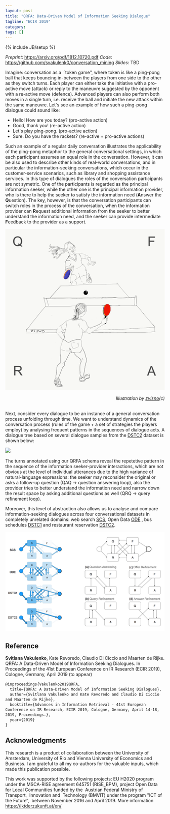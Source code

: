 ```yaml
---
layout: post
title: "QRFA: Data-Driven Model of Information Seeking Dialogue"
tagline: "ECIR 2019"
category: 
tags: []
---
```

{% include JB/setup %}


*Preprint*: <https://arxiv.org/pdf/1812.10720.pdf>
*Code*: <https://github.com/svakulenk0/conversation_mining>
*Slides*: TBD


Imagine: conversation as a ``token game’’, where token is like a ping-pong ball that keeps bouncing in-between the players from one side to the other as they switch turns.
Each player can either take the initiative with a pro-active move (attack) or reply to the maneuvre suggested by the opponent with a re-active move (defence).
Advanced players can also perform both moves in a single turn, i.e. receive the ball and initiate the new attack within the same maneuvre.
Let's see an example of how such a ping-pong dialogue could sound like:

- Hello! How are you today? (pro-active action)
- Good, thank you! (re-active action)
- Let's play ping-pong. (pro-active action)
- Sure. Do you have the rackets? (re-active + pro-active actions)

Such an example of a regular daily conversation illustrates the applicability of the ping-pong metaphor to the general conversational settings, in which each participant assumes an equal role in the conversation.
However, it can be also used to describe other kinds of real-world conversations, and in particular the information-seeking conversations, which occur in the customer-service scenarios, such as library and shopping assistance services.
In this type of dialogues the roles of the conversation participants are not symetric.
One of the participants is regarded as the principal information seeker, while the other one is the principal information provider, who is there to help the seeker to satisfy the information need (<b>A</b>nswer the <b>Q</b>uestion).
The key, however, is that the conversation participants can switch roles in the process of the conversation, when the information provider can <b>R</b>equest additional information from the seeker to better understand the information need, and the seeker can provide intermediate <b>F</b>eedback to the provider as a support.


![](/assets/ecir19.png)
<div style="text-align: right"> <i>Illustration by <a href="https://twitter.com/zvisno" target="_blank">zvisno</a>(c)</i> </div>
<br>


Next, consider every dialogue to be an instance of a general conversation process unfolding through time. We want to understand dynamics of the conversation process (rules of the game + a set of strategies the players employ) by analysing frequent patterns in the sequences of dialogue acts.
A dialogue tree based on several dialogue samples from the <a href="http://camdial.org/~mh521/dstc/" target="_blank">DSTC2</a> dataset is shown below:

![](/assets/DSTC2_tree.png)
<br>

The turns annotated using our QRFA schema reveal the repetetive pattern in the sequence of the information seeker-provider interactions, which are not obvious at the level of individual utterances due to the high variance of natural-language expressions: the seeker may reconsider the original or asks a follow-up question (QAQ -> question answering loop), also the provider tries to better understand the information need and narrow down the result space by asking additional questions as well (QRQ -> query refinement loop).


Moreover, this level of abstraction also allows us to analyse and compare information-seeking dialogues across four conversational datasets in completely unrelated domains: web search <a href="https://github.com/JTrippas/Spoken-Conversational-Search">SCS</a>, Open Data <a href="https://github.com/vendi12/ODExploration_data">ODE</a> , bus schedules <a href="https://www.microsoft.com/en-us/research/event/dialog-state-tracking-challenge/" target="_blank">DSTC1</a> and restaurant reservation <a href="http://camdial.org/~mh521/dstc/" target="_blank">DSTC2</a>.

![](/assets/QRFA.png)
<br>



<!-- ## Discussion -->


## Reference

<b>Svitlana Vakulenko</b>, Kate Revoredo, Claudio Di Ciccio and Maarten de Rijke. QRFA: A Data-Driven Model of Information Seeking Dialogues. In Proceedings of the 41st European Conference on IR Research (ECIR 2019), Cologne, Germany, April 2019 (to appear)

```
@inproceedings{Vakulenko2019QRFA,
  title={QRFA: A Data-Driven Model of Information Seeking Dialogues},
  author={Svitlana Vakulenko and Kate Revoredo and Claudio Di Ciccio and Maarten de Rijke},
  booktitle={Advances in Information Retrieval - 41st European Conference on IR Research, ECIR 2019, Cologne, Germany, April 14-18, 2019, Proceedings.},
  year={2019}
}
```


## Acknowledgments

This research is a product of collaboration between the University of Amsterdam, University of Rio and Vienna University of Economics and Business.
I am grateful to all my co-authors for the valuable inputs, which made this publication possible.

This work was supported by the following projects: EU H2020 program under the MSCA-RISE agreement 645751 (RISE_BPM), project Open Data for Local Communities funded by the  Austrian Federal Ministry of Transport,  Innovation and  Technology (BMVIT) under the program "ICT of the Future“,  between November 2016 and April 2019. More information <https://iktderzukunft.at/en/>
